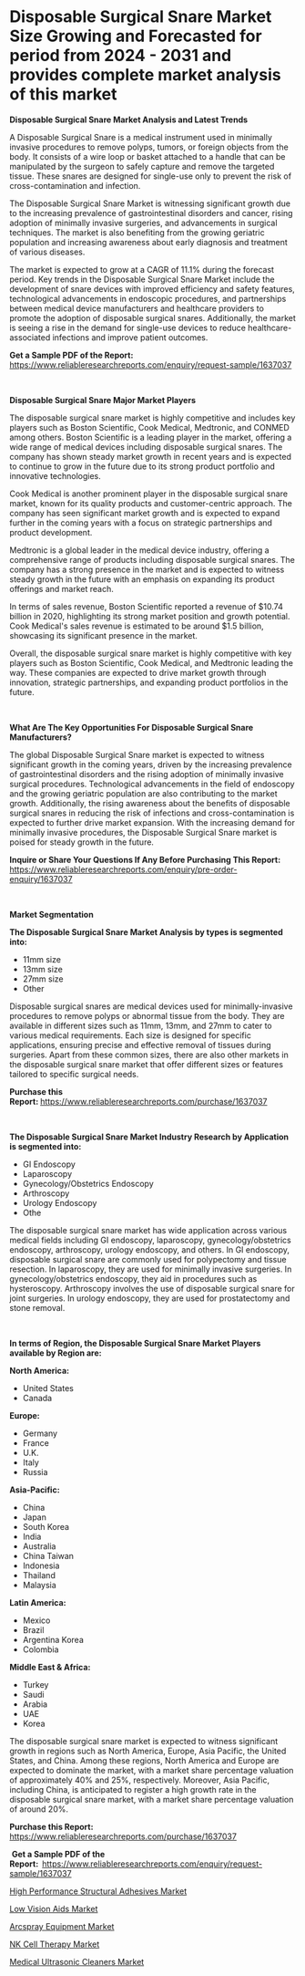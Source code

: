 <p><h1>Disposable Surgical Snare Market Size Growing and Forecasted for period from 2024 - 2031 and provides complete market analysis of this market</h1></p><p><strong>Disposable Surgical Snare Market Analysis and Latest Trends</strong></p>
<p><p>A Disposable Surgical Snare is a medical instrument used in minimally invasive procedures to remove polyps, tumors, or foreign objects from the body. It consists of a wire loop or basket attached to a handle that can be manipulated by the surgeon to safely capture and remove the targeted tissue. These snares are designed for single-use only to prevent the risk of cross-contamination and infection.</p><p>The Disposable Surgical Snare Market is witnessing significant growth due to the increasing prevalence of gastrointestinal disorders and cancer, rising adoption of minimally invasive surgeries, and advancements in surgical techniques. The market is also benefiting from the growing geriatric population and increasing awareness about early diagnosis and treatment of various diseases.</p><p>The market is expected to grow at a CAGR of 11.1% during the forecast period. Key trends in the Disposable Surgical Snare Market include the development of snare devices with improved efficiency and safety features, technological advancements in endoscopic procedures, and partnerships between medical device manufacturers and healthcare providers to promote the adoption of disposable surgical snares. Additionally, the market is seeing a rise in the demand for single-use devices to reduce healthcare-associated infections and improve patient outcomes.</p></p>
<p><strong>Get a Sample PDF of the Report:&nbsp;</strong> <a href="https://www.reliableresearchreports.com/enquiry/request-sample/1637037">https://www.reliableresearchreports.com/enquiry/request-sample/1637037</a></p>
<p>&nbsp;</p>
<p><strong>Disposable Surgical Snare Major Market Players</strong></p>
<p><p>The disposable surgical snare market is highly competitive and includes key players such as Boston Scientific, Cook Medical, Medtronic, and CONMED among others. Boston Scientific is a leading player in the market, offering a wide range of medical devices including disposable surgical snares. The company has shown steady market growth in recent years and is expected to continue to grow in the future due to its strong product portfolio and innovative technologies.</p><p>Cook Medical is another prominent player in the disposable surgical snare market, known for its quality products and customer-centric approach. The company has seen significant market growth and is expected to expand further in the coming years with a focus on strategic partnerships and product development.</p><p>Medtronic is a global leader in the medical device industry, offering a comprehensive range of products including disposable surgical snares. The company has a strong presence in the market and is expected to witness steady growth in the future with an emphasis on expanding its product offerings and market reach.</p><p>In terms of sales revenue, Boston Scientific reported a revenue of $10.74 billion in 2020, highlighting its strong market position and growth potential. Cook Medical's sales revenue is estimated to be around $1.5 billion, showcasing its significant presence in the market.</p><p>Overall, the disposable surgical snare market is highly competitive with key players such as Boston Scientific, Cook Medical, and Medtronic leading the way. These companies are expected to drive market growth through innovation, strategic partnerships, and expanding product portfolios in the future.</p></p>
<p>&nbsp;</p>
<p><strong>What Are The Key Opportunities For Disposable Surgical Snare Manufacturers?</strong></p>
<p><p>The global Disposable Surgical Snare market is expected to witness significant growth in the coming years, driven by the increasing prevalence of gastrointestinal disorders and the rising adoption of minimally invasive surgical procedures. Technological advancements in the field of endoscopy and the growing geriatric population are also contributing to the market growth. Additionally, the rising awareness about the benefits of disposable surgical snares in reducing the risk of infections and cross-contamination is expected to further drive market expansion. With the increasing demand for minimally invasive procedures, the Disposable Surgical Snare market is poised for steady growth in the future.</p></p>
<p><strong>Inquire or Share Your Questions If Any Before Purchasing This Report:</strong> <a href="https://www.reliableresearchreports.com/enquiry/pre-order-enquiry/1637037">https://www.reliableresearchreports.com/enquiry/pre-order-enquiry/1637037</a></p>
<p>&nbsp;</p>
<p><strong>Market Segmentation</strong></p>
<p><strong>The Disposable Surgical Snare Market Analysis by types is segmented into:</strong></p>
<p><ul><li>11mm size</li><li>13mm size</li><li>27mm size</li><li>Other</li></ul></p>
<p><p>Disposable surgical snares are medical devices used for minimally-invasive procedures to remove polyps or abnormal tissue from the body. They are available in different sizes such as 11mm, 13mm, and 27mm to cater to various medical requirements. Each size is designed for specific applications, ensuring precise and effective removal of tissues during surgeries. Apart from these common sizes, there are also other markets in the disposable surgical snare market that offer different sizes or features tailored to specific surgical needs.</p></p>
<p><strong>Purchase this Report:&nbsp;</strong><a href="https://www.reliableresearchreports.com/purchase/1637037">https://www.reliableresearchreports.com/purchase/1637037</a></p>
<p>&nbsp;</p>
<p><strong>The Disposable Surgical Snare Market Industry Research by Application is segmented into:</strong></p>
<p><ul><li>GI Endoscopy</li><li>Laparoscopy</li><li>Gynecology/Obstetrics Endoscopy</li><li>Arthroscopy</li><li>Urology Endoscopy</li><li>Othe</li></ul></p>
<p><p>The disposable surgical snare market has wide application across various medical fields including GI endoscopy, laparoscopy, gynecology/obstetrics endoscopy, arthroscopy, urology endoscopy, and others. In GI endoscopy, disposable surgical snare are commonly used for polypectomy and tissue resection. In laparoscopy, they are used for minimally invasive surgeries. In gynecology/obstetrics endoscopy, they aid in procedures such as hysteroscopy. Arthroscopy involves the use of disposable surgical snare for joint surgeries. In urology endoscopy, they are used for prostatectomy and stone removal.</p></p>
<p>&nbsp;</p>
<p><strong>In terms of Region, the Disposable Surgical Snare Market Players available by Region are:</strong></p>
<p>
    <p> <strong> North America: </strong>
        <ul>
            <li>United States</li>
            <li>Canada</li>
        </ul>
        </p> 
    <p> <strong> Europe: </strong>
        <ul>
            <li>Germany</li>
            <li>France</li>
            <li>U.K.</li>
            <li>Italy</li>
            <li>Russia</li>
        </ul>
        </p> 
    <p> <strong> Asia-Pacific: </strong>
        <ul>
            <li>China</li>
            <li>Japan</li>
            <li>South Korea</li>
            <li>India</li>
            <li>Australia</li>
            <li>China Taiwan</li>
            <li>Indonesia</li>
            <li>Thailand</li>
            <li>Malaysia</li>
        </ul>
        </p> 
    <p> <strong> Latin America: </strong>
        <ul>
            <li>Mexico</li>
            <li>Brazil</li>
            <li>Argentina Korea</li>
            <li>Colombia</li>
        </ul>
        </p> 
    <p> <strong> Middle East & Africa: </strong>
        <ul>
            <li>Turkey</li>
            <li>Saudi</li>
            <li>Arabia</li>
            <li>UAE</li>
            <li>Korea</li>
        </ul>
    </p>
    </p>
<p><p>The disposable surgical snare market is expected to witness significant growth in regions such as North America, Europe, Asia Pacific, the United States, and China. Among these regions, North America and Europe are expected to dominate the market, with a market share percentage valuation of approximately 40% and 25%, respectively. Moreover, Asia Pacific, including China, is anticipated to register a high growth rate in the disposable surgical snare market, with a market share percentage valuation of around 20%.</p></p>
<p><strong>Purchase this Report: </strong><a href="https://www.reliableresearchreports.com/purchase/1637037">https://www.reliableresearchreports.com/purchase/1637037</a></p>
<p>&nbsp;<strong>Get a Sample PDF of the Report:&nbsp;&nbsp;</strong><a href="https://www.reliableresearchreports.com/enquiry/request-sample/1637037">https://www.reliableresearchreports.com/enquiry/request-sample/1637037</a></p>
<p><strong></strong></p>
<p><p><a href="https://github.com/sonuprakash1/Market-Research-Report-List-1/blob/main/high-performance-structural-adhesives-market.md">High Performance Structural Adhesives Market</a></p><p><a href="https://medium.com/@dorisstephens14/low-vision-aids-market-trends-forecast-and-competitive-analysis-to-2031-8238b805eb96">Low Vision Aids Market</a></p><p><a href="https://github.com/jhcraigie/Market-Research-Report-List-1/blob/main/arcspray-equipment-market.md">Arcspray Equipment Market</a></p><p><a href="https://medium.com/@dorisstephens14/nk-cell-therapy-market-size-and-market-trends-complete-industry-overview-2024-to-2031-58c2994212c2">NK Cell Therapy Market</a></p><p><a href="https://medium.com/@emilyarnold76/medical-ultrasonic-cleaners-market-insights-into-market-cagr-market-trends-and-growth-strategies-06faaff50f2d">Medical Ultrasonic Cleaners Market</a></p></p>